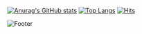 [![Anurag's GitHub stats](https://github-readme-stats.vercel.app/api?username=parkdaxun)](https://github.com/parkdaxun/github-readme-stats) 
[![Top Langs](https://github-readme-stats.vercel.app/api/top-langs/?username=parkdaxun)](https://github.com/parkdaxun/github-readme-stats)
[![Hits](https://hits.seeyoufarm.com/api/count/incr/badge.svg?url=https%3A%2F%2Fgithub.com%2Fparkdaxun&count_bg=%23F1E0A9&title_bg=%23D0BF8B&icon=&icon_color=%23E7E7E7&title=hits&edge_flat=false)](https://hits.seeyoufarm.com)

![Footer](https://capsule-render.vercel.app/api?type=waving&color=auto&height=200&section=footer)
